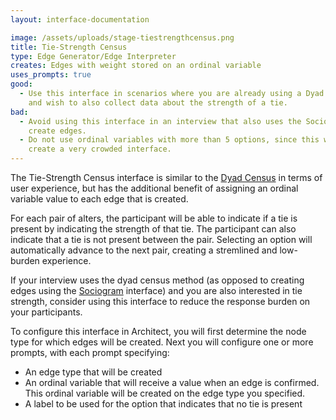 ```yaml
---
layout: interface-documentation

image: /assets/uploads/stage-tiestrengthcensus.png
title: Tie-Strength Census
type: Edge Generator/Edge Interpreter
creates: Edges with weight stored on an ordinal variable
uses_prompts: true
good:
  - Use this interface in scenarios where you are already using a Dyad Census
    and wish to also collect data about the strength of a tie.
bad:
  - Avoid using this interface in an interview that also uses the Sociogram to
    create edges.
  - Do not use ordinal variables with more than 5 options, since this will
    create a very crowded interface.
---
```


The Tie-Strength Census interface is similar to the [Dyad Census](/en/desktop/interface-documentation/dyad-census) in terms of user experience, but has the additional benefit of assigning an ordinal variable value to each edge that is created.

For each pair of alters, the participant will be able to indicate if a tie is present by indicating the strength of that tie. The participant can also indicate that a tie is not present between the pair. Selecting an option will automatically advance to the next pair, creating a stremlined and low-burden experience.

If your interview uses the dyad census method (as opposed to creating edges using the [Sociogram](/en/desktop/interface-documentation/sociogram) interface) and you are also interested in tie strength, consider using this interface to reduce the response burden on your participants.

To configure this interface in Architect, you will first determine the node type for which edges will be created. Next you will configure one or more prompts, with each prompt specifying:

- An edge type that will be created
- An ordinal variable that will receive a value when an edge is confirmed. This ordinal variable will be created on the edge type you specified.
- A label to be used for the option that indicates that no tie is present
